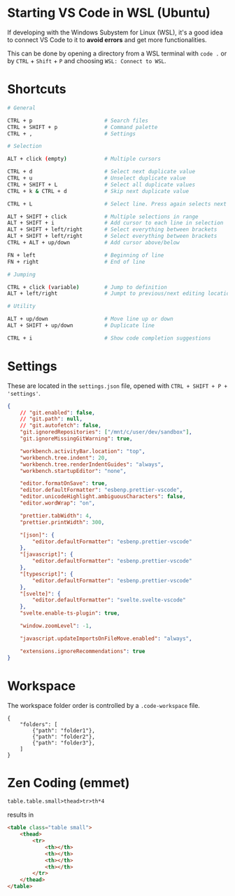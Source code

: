 # Starting VS Code in WSL (Ubuntu)

If developing with the Windows Subystem for Linux (WSL), it's a good idea to connect VS Code to it to **avoid errors** and get more functionalities.

This can be done by opening a directory from a WSL terminal with `code .` or by `CTRL` + `Shift` + `P` and choosing `WSL: Connect to WSL`.

# Shortcuts

```bash
# General

CTRL + p                       # Search files
CTRL + SHIFT + p               # Command palette
CTRL + ,                       # Settings

# Selection

ALT + click (empty)            # Multiple cursors

CTRL + d                       # Select next duplicate value
CTRL + u                       # Unselect duplicate value
CTRL + SHIFT + L               # Select all duplicate values
CTRL + k & CTRL + d            # Skip next duplicate value

CTRL + L                       # Select line. Press again selects next line

ALT + SHIFT + click            # Multiple selections in range
ALT + SHIFT + i                # Add cursor to each line in selection
ALT + SHIFT + left/right       # Select everything between brackets
ALT + SHIFT + left/right       # Select everything between brackets
CTRL + ALT + up/down           # Add cursor above/below

FN + left                      # Beginning of line
FN + right                     # End of line

# Jumping

CTRL + click (variable)        # Jump to definition
ALT + left/right               # Jumpt to previous/next editing location

# Utility

ALT + up/down                  # Move line up or down
ALT + SHIFT + up/down          # Duplicate line

CTRL + i                       # Show code completion suggestions
```

# Settings

These are located in the `settings.json` file, opened with `CTRL + SHIFT + P + 'settings'`.

```json
{
    // "git.enabled": false,
    // "git.path": null,
    // "git.autofetch": false,
    "git.ignoredRepositories": ["/mnt/c/user/dev/sandbox"],
    "git.ignoreMissingGitWarning": true,

    "workbench.activityBar.location": "top",
    "workbench.tree.indent": 20,
    "workbench.tree.renderIndentGuides": "always",
    "workbench.startupEditor": "none",

    "editor.formatOnSave": true,
    "editor.defaultFormatter": "esbenp.prettier-vscode",
    "editor.unicodeHighlight.ambiguousCharacters": false,
    "editor.wordWrap": "on",

    "prettier.tabWidth": 4,
    "prettier.printWidth": 300,

    "[json]": {
        "editor.defaultFormatter": "esbenp.prettier-vscode"
    },
    "[javascript]": {
        "editor.defaultFormatter": "esbenp.prettier-vscode"
    },
    "[typescript]": {
        "editor.defaultFormatter": "esbenp.prettier-vscode"
    },
    "[svelte]": {
        "editor.defaultFormatter": "svelte.svelte-vscode"
    },
    "svelte.enable-ts-plugin": true,

    "window.zoomLevel": -1,

    "javascript.updateImportsOnFileMove.enabled": "always",

    "extensions.ignoreRecommendations": true
}
```

# Workspace

The workspace folder order is controlled by a `.code-workspace` file.

```
{
    "folders": [
        {"path": "folder1"},
        {"path": "folder2"},
        {"path": "folder3"},
    ]
}
```

# Zen Coding (emmet)

```html
table.table.small>thead>tr>th*4
```

results in

```html
<table class="table small">
    <thead>
        <tr>
            <th></th>
            <th></th>
            <th></th>
            <th></th>
        </tr>
    </thead>
</table>
```
